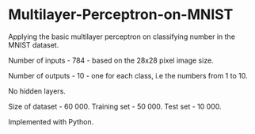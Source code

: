 # Multilayer-Perceptron-on-MNIST
Applying the basic multilayer perceptron on classifying number in the MNIST dataset. 

Number of inputs - 784 - based on the 28x28 pixel image size.

Number of outputs - 10 - one for each class, i.e the numbers from 1 to 10.

No hidden layers.

Size of dataset - 60 000.
Training set - 50 000.
Test set - 10 000.

Implemented with Python.
